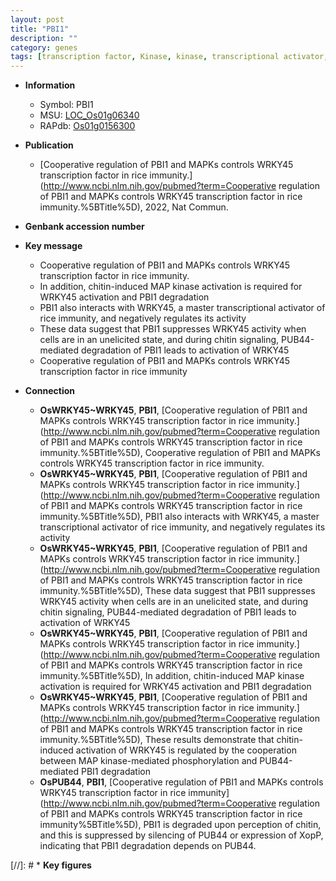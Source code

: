 ```yaml
---
layout: post
title: "PBI1"
description: ""
category: genes
tags: [transcription factor, Kinase, kinase, transcriptional activator, chitin signaling, immunity]
---
```


* **Information**  
    + Symbol: PBI1  
    + MSU: [LOC_Os01g06340](http://rice.uga.edu/cgi-bin/ORF_infopage.cgi?orf=LOC_Os01g06340)  
    + RAPdb: [Os01g0156300](https://rapdb.dna.affrc.go.jp/locus/?name=Os01g0156300)  

* **Publication**  
    + [Cooperative regulation of PBI1 and MAPKs controls WRKY45 transcription factor in rice immunity.](http://www.ncbi.nlm.nih.gov/pubmed?term=Cooperative regulation of PBI1 and MAPKs controls WRKY45 transcription factor in rice immunity.%5BTitle%5D), 2022, Nat Commun.

* **Genbank accession number**  

* **Key message**  
    + Cooperative regulation of PBI1 and MAPKs controls WRKY45 transcription factor in rice immunity.
    + In addition, chitin-induced MAP kinase activation is required for WRKY45 activation and PBI1 degradation
    + PBI1 also interacts with WRKY45, a master transcriptional activator of rice immunity, and negatively regulates its activity
    + These data suggest that PBI1 suppresses WRKY45 activity when cells are in an unelicited state, and during chitin signaling, PUB44-mediated degradation of PBI1 leads to activation of WRKY45
    + Cooperative regulation of PBI1 and MAPKs controls WRKY45 transcription factor in rice immunity

* **Connection**  
    + __OsWRKY45~WRKY45__, __PBI1__, [Cooperative regulation of PBI1 and MAPKs controls WRKY45 transcription factor in rice immunity.](http://www.ncbi.nlm.nih.gov/pubmed?term=Cooperative regulation of PBI1 and MAPKs controls WRKY45 transcription factor in rice immunity.%5BTitle%5D), Cooperative regulation of PBI1 and MAPKs controls WRKY45 transcription factor in rice immunity.
    + __OsWRKY45~WRKY45__, __PBI1__, [Cooperative regulation of PBI1 and MAPKs controls WRKY45 transcription factor in rice immunity.](http://www.ncbi.nlm.nih.gov/pubmed?term=Cooperative regulation of PBI1 and MAPKs controls WRKY45 transcription factor in rice immunity.%5BTitle%5D),  PBI1 also interacts with WRKY45, a master transcriptional activator of rice immunity, and negatively regulates its activity
    + __OsWRKY45~WRKY45__, __PBI1__, [Cooperative regulation of PBI1 and MAPKs controls WRKY45 transcription factor in rice immunity.](http://www.ncbi.nlm.nih.gov/pubmed?term=Cooperative regulation of PBI1 and MAPKs controls WRKY45 transcription factor in rice immunity.%5BTitle%5D),  These data suggest that PBI1 suppresses WRKY45 activity when cells are in an unelicited state, and during chitin signaling, PUB44-mediated degradation of PBI1 leads to activation of WRKY45
    + __OsWRKY45~WRKY45__, __PBI1__, [Cooperative regulation of PBI1 and MAPKs controls WRKY45 transcription factor in rice immunity.](http://www.ncbi.nlm.nih.gov/pubmed?term=Cooperative regulation of PBI1 and MAPKs controls WRKY45 transcription factor in rice immunity.%5BTitle%5D),  In addition, chitin-induced MAP kinase activation is required for WRKY45 activation and PBI1 degradation
    + __OsWRKY45~WRKY45__, __PBI1__, [Cooperative regulation of PBI1 and MAPKs controls WRKY45 transcription factor in rice immunity.](http://www.ncbi.nlm.nih.gov/pubmed?term=Cooperative regulation of PBI1 and MAPKs controls WRKY45 transcription factor in rice immunity.%5BTitle%5D),  These results demonstrate that chitin-induced activation of WRKY45 is regulated by the cooperation between MAP kinase-mediated phosphorylation and PUB44-mediated PBI1 degradation
    + __OsPUB44__, __PBI1__, [Cooperative regulation of PBI1 and MAPKs controls WRKY45 transcription factor in rice immunity](http://www.ncbi.nlm.nih.gov/pubmed?term=Cooperative regulation of PBI1 and MAPKs controls WRKY45 transcription factor in rice immunity%5BTitle%5D), PBI1 is degraded upon perception of chitin, and this is suppressed by silencing of PUB44 or expression of XopP, indicating that PBI1 degradation depends on PUB44.

[//]: # * **Key figures**  


